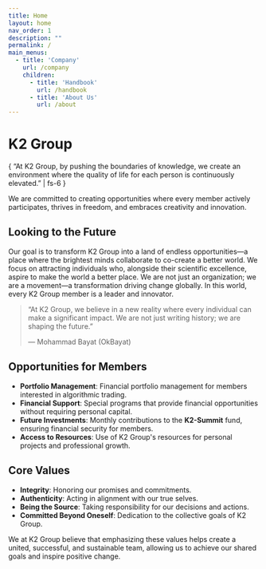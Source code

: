 ```yaml
---
title: Home
layout: home
nav_order: 1
description: ""
permalink: /
main_menus:
  - title: 'Company'
    url: /company
    children:
      - title: 'Handbook'
        url: /handbook
      - title: 'About Us'
        url: /about
---
```


# K2 Group

{ “At K2 Group, by pushing the boundaries of knowledge, we create an environment where the quality of life for each person is continuously elevated.” | fs-6 }

We are committed to creating opportunities where every member actively participates, thrives in freedom, and embraces creativity and innovation.

## Looking to the Future

Our goal is to transform K2 Group into a land of endless opportunities—a place where the brightest minds collaborate to co-create a better world. We focus on attracting individuals who, alongside their scientific excellence, aspire to make the world a better place. We are not just an organization; we are a movement—a transformation driving change globally. In this world, every K2 Group member is a leader and innovator.

> “At K2 Group, we believe in a new reality where every individual can make a significant impact. We are not just writing history; we are shaping the future.”
>
> — Mohammad Bayat (OkBayat)

## Opportunities for Members
- **Portfolio Management**: Financial portfolio management for members interested in algorithmic trading.
- **Financial Support**: Special programs that provide financial opportunities without requiring personal capital.
- **Future Investments**: Monthly contributions to the **K2-Summit** fund, ensuring financial security for members.
- **Access to Resources**: Use of K2 Group's resources for personal projects and professional growth.

## Core Values
- **Integrity**: Honoring our promises and commitments.
- **Authenticity**: Acting in alignment with our true selves.
- **Being the Source**: Taking responsibility for our decisions and actions.
- **Committed Beyond Oneself**: Dedication to the collective goals of K2 Group.

We at K2 Group believe that emphasizing these values helps create a united, successful, and sustainable team, allowing us to achieve our shared goals and inspire positive change.
